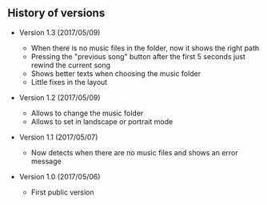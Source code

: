 ## History of versions ##
* Version 1.3 (2017/05/09)
   * When there is no music files in the folder, now it shows the right path
   * Pressing the "previous song" button after the first 5 seconds just rewind the current song
   * Shows better texts when choosing the music folder
   * Little fixes in the layout

* Version 1.2 (2017/05/09)
   * Allows to change the music folder
   * Allows to set in landscape or portrait mode

* Version 1.1 (2017/05/07)
   * Now detects when there are no music files and shows an error message

* Version 1.0 (2017/05/06)
   * First public version
